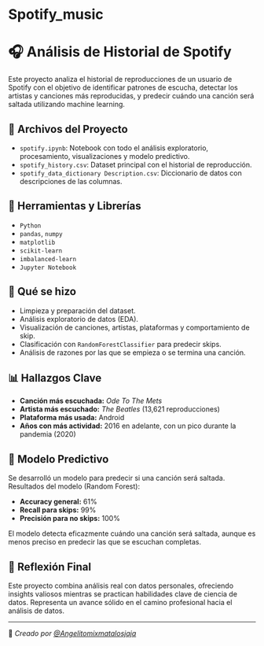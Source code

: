 # Spotify_music
# 🎧 Análisis de Historial de Spotify

Este proyecto analiza el historial de reproducciones de un usuario de Spotify con el objetivo de identificar patrones de escucha, detectar los artistas y canciones más reproducidas, y predecir cuándo una canción será saltada utilizando machine learning.

## 📁 Archivos del Proyecto

- `spotify.ipynb`: Notebook con todo el análisis exploratorio, procesamiento, visualizaciones y modelo predictivo.
- `spotify_history.csv`: Dataset principal con el historial de reproducción.
- `spotify_data_dictionary Description.csv`: Diccionario de datos con descripciones de las columnas.

## 🧠 Herramientas y Librerías

- `Python`
- `pandas`, `numpy`
- `matplotlib`
- `scikit-learn`
- `imbalanced-learn`
- `Jupyter Notebook`

## 🧪 Qué se hizo

- Limpieza y preparación del dataset.
- Análisis exploratorio de datos (EDA).
- Visualización de canciones, artistas, plataformas y comportamiento de skip.
- Clasificación con `RandomForestClassifier` para predecir skips.
- Análisis de razones por las que se empieza o se termina una canción.

## 📊 Hallazgos Clave

- **Canción más escuchada:** *Ode To The Mets*  
- **Artista más escuchado:** *The Beatles* (13,621 reproducciones)
- **Plataforma más usada:** Android  
- **Años con más actividad:** 2016 en adelante, con un pico durante la pandemia (2020)

## 🤖 Modelo Predictivo

Se desarrolló un modelo para predecir si una canción será saltada.  
Resultados del modelo (Random Forest):
- **Accuracy general:** 61%
- **Recall para skips:** 99%
- **Precisión para no skips:** 100%

El modelo detecta eficazmente cuándo una canción será saltada, aunque es menos preciso en predecir las que se escuchan completas.

## 🧩 Reflexión Final

Este proyecto combina análisis real con datos personales, ofreciendo insights valiosos mientras se practican habilidades clave de ciencia de datos. Representa un avance sólido en el camino profesional hacia el análisis de datos.

---

📌 *Creado por [@Angelitomixmatalosjaja](https://github.com/Angelitomixmatalosjaja)*
